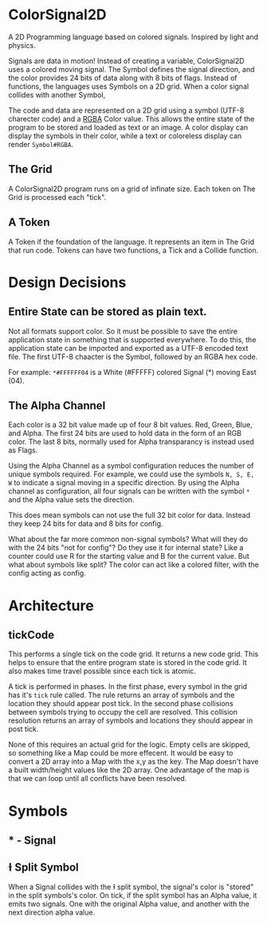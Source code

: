 # ColorSignal2D
A 2D Programming language based on colored signals. Inspired by light and physics.

Signals are data in motion! Instead of creating a variable, ColorSignal2D uses a colored moving signal. The Symbol defines the signal direction, and the color provides 24 bits of data along with 8 bits of flags. Instead of functions, the languages uses Symbols on a 2D grid. When a color signal collides with another Symbol, 

The code and data are represented on a 2D grid using a symbol (UTF-8 charecter code) and a [RGBA](https://en.wikipedia.org/wiki/RGBA_color_model) Color value. This allows the entire state of the program to be stored and loaded as text or an image. A color display can display the symbols in their color, while a text or coloreless display can render `Symbol#RGBA`.


## The Grid


A ColorSignal2D program runs on a grid of infinate size. Each token on The Grid is processed each "tick".


## A Token

A Token if the foundation of the language. It represents an item in The Grid that run code. Tokens can have two functions, a Tick and a Collide function.





# Design Decisions

## Entire State can be stored as plain text.

Not all formats support color. So it must be possible to save the entire application state in something that is supported everywhere. To do this, the application state can be imported and exported as a UTF-8 encoded text file. The first UTF-8 chaacter is the Symbol, followed by an RGBA hex code.

For example: `*#FFFFFF04` is a White (#FFFFF) colored Signal (*) moving East (04).


## The Alpha Channel

Each color is a 32 bit value made up of four 8 bit values. Red, Green, Blue, and Alpha. The first 24 bits are used to hold data in the form of an RGB color. The last 8 bits, normally used for Alpha transparancy is instead used as Flags.

Using the Alpha Channel as a symbol configuration reduces the number of unique symbols required. For example, we could use the symbols `N, S, E, W` to indicate a signal moving in a specific direction. By using the Alpha channel as configuration, all four signals can be written with the symbol `*` and the Alpha value sets the direction.

This does mean symbols can not use the full 32 bit color for data. Instead they keep 24 bits for data and 8 bits for config.

What about the far more common non-signal symbols? What will they do with the 24 bits "not for config"? Do they use it for internal state? Like a counter could use R for the starting value and B for the current value. But what about symbols like split? The color can act like a colored filter, with the config acting as config.


# Architecture

## tickCode

This performs a single tick on the code grid. It returns a new code grid. This helps to ensure that the entire program state is stored in the code grid. It also makes time travel possible since each tick is atomic.

A tick is performed in phases. In the first phase, every symbol in the grid has it's `tick` rule called. The rule returns an array of symbols and the location they should appear post tick. In the second phase collisions between symbols trying to occupy the cell are resolved. This collision resolution returns an array of symbols and locations they should appear in post tick.

None of this requires an actual grid for the logic. Empty cells are skipped, so something like a Map could be more effecent. It would be easy to convert a 2D array into a Map with the x,y as the key. The Map doesn't have a built width/height values like the 2D array. One advantage of the map is that we can loop until all conflicts have been resolved.




# Symbols

## * - Signal

## Ɨ Split Symbol

When a Signal collides with the Ɨ split symbol, the signal's color is "stored" in the split symbols's color. On tick, if the split symbol has an Alpha value, it emits two signals. One with the original Alpha value, and another with the next direction alpha value.





